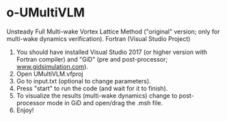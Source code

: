 # o-UMultiVLM
Unsteady Full Multi-wake Vortex Lattice Method ("original" version; only for multi-wake dynamics verification).
Fortran (Visual Studio Project)

1. You should have installed Visual Studio 2017 (or higher version with Fortran compiler) and "GiD" (pre and post-processor; www.gidsimulation.com).
2. Open UMultiVLM.vfproj
3. Go to input.txt (optional to change parameters).
4. Press "start" to run the code (and wait for it to finish).
5. To visualize the results (multi-wake dynamics) change to post-processor mode in GiD and open/drag the .msh file.
6. Enjoy!
